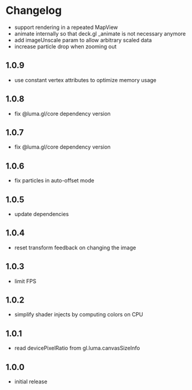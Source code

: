 # Changelog

- support rendering in a repeated MapView
- animate internally so that deck.gl _animate is not necessary anymore
- add imageUnscale param to allow arbitrary scaled data
- increase particle drop when zooming out

## 1.0.9

- use constant vertex attributes to optimize memory usage

## 1.0.8

- fix @luma.gl/core dependency version

## 1.0.7

- fix @luma.gl/core dependency version

## 1.0.6

- fix particles in auto-offset mode

## 1.0.5

- update dependencies

## 1.0.4

- reset transform feedback on changing the image

## 1.0.3

- limit FPS

## 1.0.2

- simplify shader injects by computing colors on CPU

## 1.0.1

- read devicePixelRatio from gl.luma.canvasSizeInfo

## 1.0.0

- initial release
